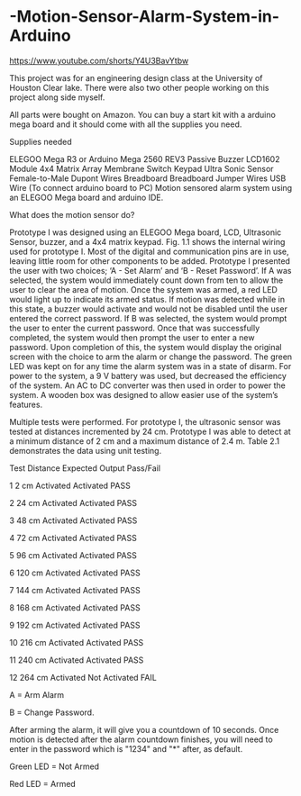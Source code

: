 # -Motion-Sensor-Alarm-System-in-Arduino

https://www.youtube.com/shorts/Y4U3BavYtbw

This project was for an engineering design class at the University of Houston Clear lake. There were also two other people working on this project along side myself.

All parts were bought on Amazon. You can buy a start kit with a arduino mega board and it should come with all the supplies you need.

Supplies needed

ELEGOO Mega R3 or Arduino Mega 2560 REV3
Passive Buzzer
LCD1602 Module
4x4 Matrix Array Membrane Switch Keypad
Ultra Sonic Sensor
Female-to-Male Dupont Wires
Breadboard
Breadboard Jumper Wires
USB Wire (To connect arduino board to PC)
Motion sensored alarm system using an ELEGOO Mega board and arduino IDE.

What does the motion sensor do?

Prototype I was designed using an ELEGOO Mega board, LCD, Ultrasonic Sensor, buzzer, and a 4x4 matrix keypad. Fig. 1.1 shows the internal wiring used for prototype I. Most of the digital and communication pins are in use, leaving little room for other components to be added. Prototype I presented the user with two choices; ‘A - Set Alarm’ and ‘B - Reset Password’. If A was selected, the system would immediately count down from ten to allow the user to clear the area of motion. Once the system was armed, a red LED would light up to indicate its armed status. If motion was detected while in this state, a buzzer would activate and would not be disabled until the user entered the correct password. If B was selected, the system would prompt the user to enter the current password. Once that was successfully completed, the system would then prompt the user to enter a new password. Upon completion of this, the system would display the original screen with the choice to arm the alarm or change the password. The green LED was kept on for any time the alarm system was in a state of disarm. For power to the system, a 9 V battery was used, but decreased the efficiency of the system. An AC to DC converter was then used in order to power the system. A wooden box was designed to allow easier use of the system’s features.

Multiple tests were performed. For prototype I, the ultrasonic sensor was tested at distances incremented by 24 cm. Prototype I was able to detect at a minimum distance of 2 cm and a maximum distance of 2.4 m. Table 2.1 demonstrates the data using unit testing.

Test Distance Expected Output Pass/Fail

1 2 cm Activated Activated PASS

2 24 cm Activated Activated PASS

3 48 cm Activated Activated PASS

4 72 cm Activated Activated PASS

5 96 cm Activated Activated PASS

6 120 cm Activated Activated PASS

7 144 cm Activated Activated PASS

8 168 cm Activated Activated PASS

9 192 cm Activated Activated PASS

10 216 cm Activated Activated PASS

11 240 cm Activated Activated PASS

12 264 cm Activated Not Activated FAIL

A = Arm Alarm

B = Change Password.

After arming the alarm, it will give you a countdown of 10 seconds. Once motion is detected after the alarm countdown finishes, you will need to enter in the password which is "1234" and "*" after, as default.

Green LED = Not Armed

Red LED = Armed
